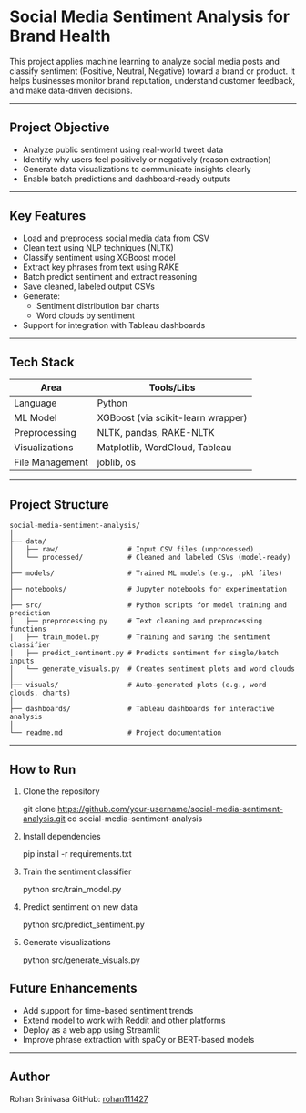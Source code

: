 # Social Media Sentiment Analysis for Brand Health

This project applies machine learning to analyze social media posts and classify sentiment (Positive, Neutral, Negative) toward a brand or product. It helps businesses monitor brand reputation, understand customer feedback, and make data-driven decisions.

---

## Project Objective

- Analyze public sentiment using real-world tweet data
- Identify why users feel positively or negatively (reason extraction)
- Generate data visualizations to communicate insights clearly
- Enable batch predictions and dashboard-ready outputs

---

## Key Features

- Load and preprocess social media data from CSV
- Clean text using NLP techniques (NLTK)
- Classify sentiment using XGBoost model
- Extract key phrases from text using RAKE
- Batch predict sentiment and extract reasoning
- Save cleaned, labeled output CSVs
- Generate:
  - Sentiment distribution bar charts
  - Word clouds by sentiment
- Support for integration with Tableau dashboards

---

## Tech Stack

| Area              | Tools/Libs                             |
|-------------------|----------------------------------------|
| Language          | Python                                 |
| ML Model          | XGBoost (via scikit-learn wrapper)     |
| Preprocessing     | NLTK, pandas, RAKE-NLTK                |
| Visualizations    | Matplotlib, WordCloud, Tableau         |
| File Management   | joblib, os                             |

---

## Project Structure

```
social-media-sentiment-analysis/
│
├── data/
│   ├── raw/                 # Input CSV files (unprocessed)
│   └── processed/           # Cleaned and labeled CSVs (model-ready)
│
├── models/                  # Trained ML models (e.g., .pkl files)
│
├── notebooks/               # Jupyter notebooks for experimentation
│
├── src/                     # Python scripts for model training and prediction
│   ├── preprocessing.py     # Text cleaning and preprocessing functions
│   ├── train_model.py       # Training and saving the sentiment classifier
│   ├── predict_sentiment.py # Predicts sentiment for single/batch inputs
│   └── generate_visuals.py  # Creates sentiment plots and word clouds
│
├── visuals/                 # Auto-generated plots (e.g., word clouds, charts)
│
├── dashboards/              # Tableau dashboards for interactive analysis
│
└── readme.md                # Project documentation
```
 
---

## How to Run

1. Clone the repository

   
   git clone https://github.com/your-username/social-media-sentiment-analysis.git
   cd social-media-sentiment-analysis


2. Install dependencies

   
   pip install -r requirements.txt


3. Train the sentiment classifier

   
   python src/train_model.py
   

4. Predict sentiment on new data

   
   python src/predict_sentiment.py
   

5. Generate visualizations

   
   python src/generate_visuals.py
   


## Future Enhancements

- Add support for time-based sentiment trends
- Extend model to work with Reddit and other platforms
- Deploy as a web app using Streamlit
- Improve phrase extraction with spaCy or BERT-based models

---

## Author

Rohan Srinivasa
GitHub: [rohan111427](https://github.com/rohan111427)
